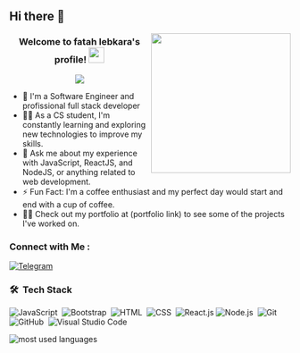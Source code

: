 ## Hi there 👋

<img width="250" align="right" src="https://c.tenor.com/_DOBjnGspYAAAAAM/code-coding.gif">

<h3 align="center">
  Welcome to fatah lebkara's profile!
  <img src="https://media.giphy.com/media/hvRJCLFzcasrR4ia7z/giphy.gif" width="28">
</h3>

<!-- Typing SVG by DenverCoder1 - https://github.com/DenverCoder1/readme-typing-svg -->
<p align="center">
  <a href="https://github.com/DenverCoder1/readme-typing-svg"><img src="https://readme-typing-svg.herokuapp.com/?lines=Full-stack%20web%20developer;Always%20learning%20new%20things&font=Fira%20Code&center=true&width=440&height=45&color=f75c7e&vCenter=true&size=22"></a>
</p> 

- 🏢 I'm a Software Engineer and profissional full stack developer
- 👨‍💻 As a CS student, I'm constantly learning and exploring new technologies to improve my skills.
- 💬 Ask me about my experience with JavaScript, ReactJS, and NodeJS, or anything related to web development.
- ⚡ Fun Fact: I'm a coffee enthusiast and my perfect day would start and end with a cup of coffee.
- 👨‍💻 Check out my portfolio at (portfolio link) to see some of the projects I've worked on.


### Connect with Me :



[![Telegram]([https://your_image_url](https://www.bing.com/images/search?view=detailV2&ccid=aRfoTRlZ&id=BDEF2540C47687C5FF5FA1C6D10DC1FE4D36513C&thid=OIP.aRfoTRlZEn5AYXKRb-2vegHaEK&mediaurl=https%3a%2f%2flogospng.org%2fwp-content%2fuploads%2ftelegram.jpg&cdnurl=https%3a%2f%2fth.bing.com%2fth%2fid%2fR.6917e84d1959127e406172916fedaf7a%3frik%3dPFE2Tf7BDdHGoQ%26pid%3dImgRaw%26r%3d0&exph=720&expw=1280&q=Telegram+Logo+Hoodie&simid=608028372086978624&FORM=IRPRST&ck=5C69F235F257763B5DB4CC816C9C91D1&selectedIndex=1&itb=0))](https://t.me/fatah_lbk)



### 🛠 &nbsp;Tech Stack
![JavaScript](https://img.shields.io/badge/-JavaScript-05122A?style=flat&logo=javascript)&nbsp;
![Bootstrap](https://img.shields.io/badge/-Bootstrap-05122A?style=flat&logo=bootstrap&logoColor=563D7C)&nbsp;
![HTML](https://img.shields.io/badge/-HTML-05122A?style=flat&logo=HTML5)&nbsp;
![CSS](https://img.shields.io/badge/-CSS-05122A?style=flat&logo=CSS3&logoColor=1572B6)&nbsp;
![React.js](https://img.shields.io/badge/-React-05122A?style=flat&logo=react)
![Node.js](https://img.shields.io/badge/-Node.js-05122A?style=flat&logo=node.js&logoColor=339933)&nbsp;
![Git](https://img.shields.io/badge/-Git-05122A?style=flat&logo=git)&nbsp;
![GitHub](https://img.shields.io/badge/-GitHub-05122A?style=flat&logo=github)&nbsp;
![Visual Studio Code](https://img.shields.io/badge/-Visual%20Studio%20Code-05122A?style=flat&logo=visual-studio-code&logoColor=007ACC)&nbsp;






<img align="left" src="https://github-readme-stats.vercel.app/api/top-langs?username=yousefdergham&show_icons=true&locale=en&layout=compact&theme=radical" alt="most used languages" />
<br>

